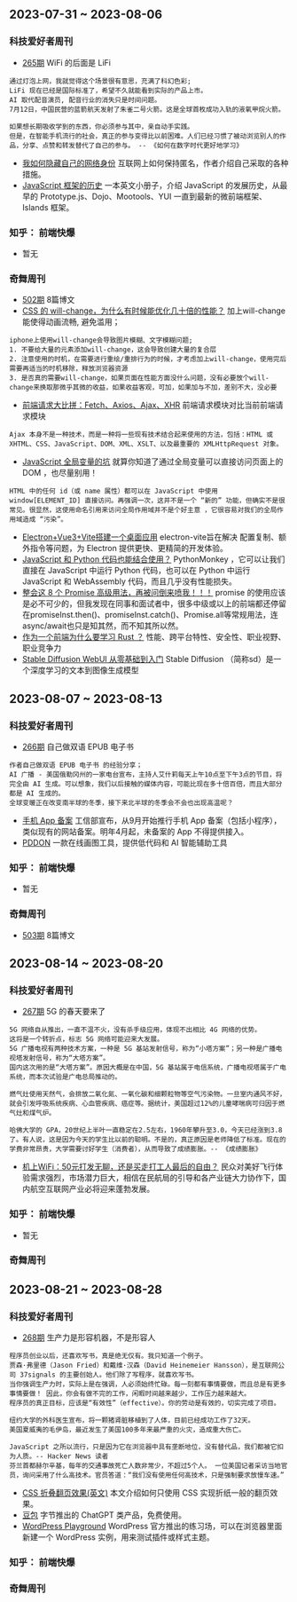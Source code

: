 ## 2023-07-31 ~ 2023-08-06

### 科技爱好者周刊
* [265期](https://github.com/ruanyf/weekly/blob/master/docs/issue-265.md)  WiFi 的后面是 LiFi
```
通过灯泡上网，我就觉得这个场景很有意思，充满了科幻色彩;
LiFi 现在已经是国际标准了，希望不久就能看到实际的产品上市。
AI 取代配音演员, 配音行业的消失只是时间问题。
7月12日，中国民营的蓝箭航天发射了朱雀二号火箭。这是全球首枚成功入轨的液氧甲烷火箭。

如果想长期吸收学到的东西，你必须参与其中，亲自动手实践。
但是，在智能手机流行的社会，真正的参与变得比以前困难。人们已经习惯了被动浏览别人的作品，分享、点赞和转发替代了自己的参与。 -- 《如何在数字时代更好地学习》
```
* [我如何隐藏自己的网络身份](https://k3tan.com/starting-a-new-digital-identity) 互联网上如何保持匿名，作者介绍自己采取的各种措施。
* [JavaScript 框架的历史](https://programmingsoup.com/history-of-javascript-frameworks) 一本英文小册子，介绍 JavaScript 的发展历史，从最早的 Prototype.js、Dojo、Mootools、YUI 一直到最新的微前端框架、Islands 框架。

### 知乎： 前端快爆
* 暂无

### 奇舞周刊
* [502期](https://weekly.75.team/issue502.html) 8篇博文
* [CSS 的 will-change，为什么有时候能优化几十倍的性能？](https://mp.weixin.qq.com/s/1naBan05jvfA3yKiZ3B16Q) 加上will-change能使得动画流畅, 避免滥用；
```
iphone上使用will-change会导致图片模糊、文字模糊问题;
1. 不要给大量的元素添加will-change，这会导致创建大量的复合层
2. 注意使用的时机，在需要进行重绘/重排行为的时候，才考虑加上will-change，使用完后需要再适当的时机移除，释放浏览器资源
3. 是否真的需要will-change，如果页面在性能方面没什么问题，没有必要放个will-change来换取那微乎其微的收益，如果收益客观，可加，如果加与不加，差别不大，没必要
```
* [前端请求大比拼：Fetch、Axios、Ajax、XHR](https://mp.weixin.qq.com/s/8b58SicOjeEXjGt766xHAg) 前端请求模块对比当前前端请求模块
```
Ajax 本身不是一种技术，而是一种将一些现有技术结合起来使用的方法，包括：HTML 或 XHTML、CSS、JavaScript、DOM、XML、XSLT、以及最重要的 XMLHttpRequest 对象。
```
* [JavaScript 全局变量的坑](https://mp.weixin.qq.com/s/Zv2jpfF6SjWOZ3vu2wmnBw) 就算你知道了通过全局变量可以直接访问页面上的 DOM ，也尽量别用！
```
HTML 中的任何 id（或 name 属性）都可以在 JavaScript 中使用 window[ELEMENT_ID] 直接访问。再强调一次，这并不是一个 “新的” 功能，但确实不是很常见。很显然，这使用命名引用来访问全局作用域并不是个好主意 ，它很容易对我们的全局作用域造成 “污染”。
```
* [Electron+Vue3+Vite搭建一个桌面应用](https://juejin.cn/post/7245179553886830648?share_token=6a388e63-b715-4696-bbc9-df3b6db8b948) electron-vite旨在解决 配置复制、额外指令等问题，为 Electron 提供更快、更精简的开发体验。
* [JavaScript 和 Python 代码也能结合使用？](https://mp.weixin.qq.com/s/NWcxo1a2xBT4yOMuV0P3OA) PythonMonkey ，它可以让我们直接在 JavaScript 中运行 Python 代码，也可以在 Python 中运行 JavaScript 和 WebAssembly 代码，而且几乎没有性能损失。
* [整会这 8 个 Promise 高级用法，再被问倒来喷我！！！](https://mp.weixin.qq.com/s/GH_GrE4cRC4tw3yNpJ8zoA) promise 的使用应该是必不可少的，但我发现在同事和面试者中，很多中级或以上的前端都还停留在promiseInst.then()、promiseInst.catch()、Promise.all等常规用法，连async/await也只是知其然，而不知其所以然。
* [作为一个前端为什么要学习 Rust ？](https://juejin.cn/post/7264582065869127732?share_token=5387e7bf-cfec-4123-bb63-cc851a86dc72) 性能、跨平台特性、安全性、职业视野、职业竞争力
* [Stable Diffusion WebUI 从零基础到入门](https://mp.weixin.qq.com/s/c9eCohwaZA3bxxrDYRIlrw?poc_token=HHf56mSjdLflg6vce59l_YJls3xY_0xJd7aImeem) Stable Diffusion （简称sd）是一个深度学习的文本到图像生成模型


## 2023-08-07 ~ 2023-08-13

### 科技爱好者周刊
* [266期](https://github.com/ruanyf/weekly/blob/master/docs/issue-266.md)  自己做双语 EPUB 电子书
```
作者自己做双语 EPUB 电子书 的经验分享；
AI 广播 - 美国俄勒冈州的一家电台宣布，主持人艾什莉每天上午10点至下午3点的节目，将完全由 AI 生成。可以想象，我们以后接触的媒体内容，可能比现在多十倍百倍，而且大部分都是 AI 生成的。
全球变暖正在改变南半球的冬季，接下来北半球的冬季会不会也出现高温呢？
```
* [手机 App 备案](https://news.cnstock.com/news,bwkx-202308-5103126.htm) 工信部宣布，从9月开始推行手机 App 备案（包括小程序），类似现有的网站备案。明年4月起，未备案的 App 不得提供接入。
* [PDDON](https://pddon.com/) 一款在线画图工具，提供低代码和 AI 智能辅助工具

### 知乎： 前端快爆
* 暂无

### 奇舞周刊
* [503期](https://weekly.75.team/issue503.html) 8篇博文

## 2023-08-14 ~ 2023-08-20

### 科技爱好者周刊
* [267期](https://github.com/ruanyf/weekly/blob/master/docs/issue-267.md) 5G 的春天要来了
```
5G 网络自从推出，一直不温不火，没有杀手级应用，体现不出相比 4G 网络的优势。
这将是一个转折点，标志 5G 网络可能迎来大发展。
5G 广播电视有两种技术方案，一种是 5G 基站发射信号，称为“小塔方案”；另一种是广播电视塔发射信号，称为“大塔方案”。
国内这次用的是“大塔方案”。原因大概是在中国，5G 基站属于电信系统，广播电视塔属于广电系统，而本次试验是广电总局推动的。

燃气灶使用天然气，会排放二氧化氮、一氧化碳和细颗粒物等空气污染物。一旦室内通风不好，就会引发呼吸系统疾病、心血管疾病、癌症等。据统计，美国超过12%的儿童哮喘病可归因于燃气灶和煤气炉。

哈佛大学的 GPA，20世纪上半叶一直稳定在2.5左右，1960年攀升至3.0，今天已经涨到3.8了。有人说，这是因为今天的学生比以前的聪明。不是的，真正原因是老师降低了标准。现在的学费非常昂贵，大学需要讨好学生（消费者），从而导致了成绩膨胀。-- 《成绩膨胀》
```
* [机上WiFi：50元打发无聊，还是买走打工人最后的自由？](https://www.36kr.com/p/2383422584255753) 民众对美好飞行体验需求强烈，市场潜力巨大，相信在民航局的引导和各产业链大力协作下，国内航空互联网产业必将迎来蓬勃发展。

### 知乎： 前端快爆
* 暂无

### 奇舞周刊

## 2023-08-21 ~ 2023-08-28
### 科技爱好者周刊
* [268期](https://github.com/ruanyf/weekly/blob/master/docs/issue-268.md) 生产力是形容机器，不是形容人
```
程序员创业以后，还喜欢写书，真是绝无仅有。我只知道一个例子。
贾森·弗里德（Jason Fried）和戴维·汉森（David Heinemeier Hansson），是互联网公司 37signals 的主要创始人。他们除了写程序，就喜欢写书。
当你强调生产力时，实际上是在强调，人必须始终忙碌。每一刻都有事情要做，而且总是有更多事情要做！ 因此，你会有做不完的工作，闲暇时间越来越少，工作压力越来越大。
程序员的真正目标，应该是“有效性”（effective）。你的劳动是有效的，切实完成了项目。

纽约大学的外科医生宣布，将一颗猪肾脏移植到了人体，目前已经成功工作了32天。
美国夏威夷的毛伊岛，最近发生了美国100多年来最严重的火灾，造成重大伤亡。

JavaScript 之所以流行，只是因为它在浏览器中具有垄断地位，没有替代品，我们都被它扣为人质。-- Hacker News 读者
芬兰首都赫尔辛基，每年的交通事故死亡人数非常少，不超过5个人。 一位美国记者采访当地官员，询问采用了什么高技术。官员答道：“我们没有使用任何高技术，只是强制要求放慢车速。”
```
* [CSS 折叠翻页效果(英文)](https://thomaspark.co/2020/06/the-mad-magazine-fold-in-effect-in-css/) 本文介绍如何只使用 CSS 实现折纸一般的翻页效果。
* [豆包](https://www.doubao.com/chat/) 字节推出的 ChatGPT 类产品，免费使用。
* [WordPress Playground](https://developer.wordpress.org/playground/) WordPress 官方推出的练习场，可以在浏览器里面新建一个 WordPress 实例，用来测试插件或样式主题。
### 知乎： 前端快爆

### 奇舞周刊
